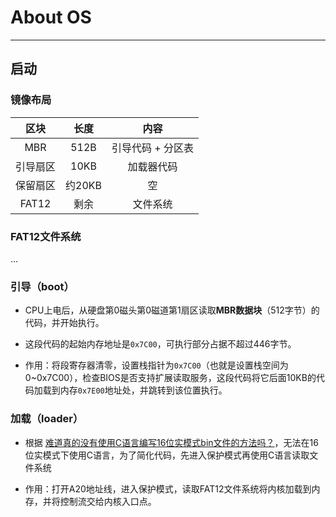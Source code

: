 # About OS

---

## 启动

### 镜像布局

|  区块    |  长度   |  内容               |
|  :--:   |  :--:   | :--:               |
| MBR     |  512B   | 引导代码 + 分区表    |
| 引导扇区 | 10KB    | 加载器代码           |
| 保留扇区 |  约20KB  | 空                 |
| FAT12   |   剩余   | 文件系统            |

### FAT12文件系统

...

### 引导（boot）

+ CPU上电后，从硬盘第0磁头第0磁道第1扇区读取**MBR数据块**（512字节）的代码，并开始执行。

+ 这段代码的起始内存地址是`0x7C00`，可执行部分占据不超过446字节。

+ 作用：将段寄存器清零，设置栈指针为`0x7C00`（也就是设置栈空间为0~0x7C00），检查BIOS是否支持扩展读取服务，这段代码将它后面10KB的代码加载到内存`0x7E00`地址处，并跳转到该位置执行。

### 加载（loader）

+ 根据 [难道真的没有使用C语言编写16位实模式bin文件的方法吗？](https://www.zhihu.com/question/531191396/answer/2469221166)，无法在16位实模式下使用C语言，为了简化代码，先进入保护模式再使用C语言读取文件系统

+ 作用：打开A20地址线，进入保护模式，读取FAT12文件系统将内核加载到内存，并将控制流交给内核入口点。